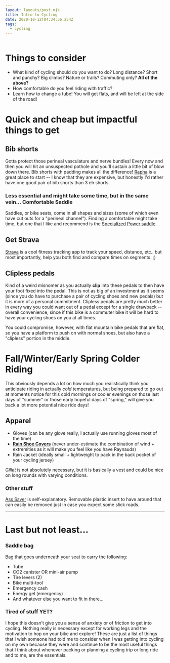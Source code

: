 ```yaml
---
layout: layouts/post.njk
title: Intro to Cycling
date: 2020-10-12T04:34:56.254Z
tags:
  - cycling
---
```

![]()

# Things to consider

* What kind of cycling should do you want to do? Long distance? Short and punchy? Big climbs? Nature or trails? Commuting only? **All of the above?**
* How comfortable do you feel riding with traffic?
* Learn how to change a tube! You will get flats, and will be left at the side of the road!

# Quick and cheap but impactful things to get

## Bib shorts

Gotta protect those perineal vasculature and nerve bundles! Every now and then you will hit an unsuspected pothole and you'll sustain a little bit of blow down there. Bib shorts with padding makes all the difference! [Rapha](rapha.cc) is a great place to start -- I know that they are expensive, but honestly I'd rather have one good pair of bib shorts than 3 eh shorts.

### Less essential and might take some time, but in the same vein... Comfortable Saddle

Saddles, or bike seats, come in all shapes and sizes (some of which even have cut outs for a "perineal channel"). Finding a comfortable might take time, but one that I like and recommend is the [Specialized Power saddle](https://www.specialized.com/us/en/shop/equipment/bike-components/saddles/c/saddles).

## Get Strava

[Strava](Strava.com) is a cool fitness tracking app to track your speed, distance, etc.. but most importantly, help you both find and compare times on segments. ;)

## Clipless pedals

Kind of a weird misnomer as you actually **clip** into these pedals to then have your foot fixed into the pedal. This is not as big of an investment as it seems (since you do have to purchase a pair of cycling shoes and new pedals) but it is more of a personal commitment. Clipless pedals are pretty much better in every way you could want out of a pedal except for a single drawback -- overall convenience, since if this bike is a commuter bike it will be hard to have your cycling shoes on you at all times. 

You could compromise, however, with flat mountain bike pedals that are flat, so you have a platform to push on with normal shoes, but also have a "clipless" portion in the middle.

# Fall/Winter/Early Spring Colder Riding

This obviously depends a lot on how much you realistically think you anticipate riding in actually *cold* temperatures, but being prepared to go out at moments notice for this cold mornings or cooler evenings on those last days of "summer" or those early hopeful days of "spring," will give you back a lot more potential nice ride days!

## Apparel

- Gloves (can be any glove really, I actually use running gloves most of the time)
- [**Rain Shoe Covers**](https://www.google.com/url?sa=i&url=https%3A%2F%2Fwww.aliexpress.com%2Fi%2F4000705665666.html&psig=AOvVaw3cBlb6kk9qqqI1Xv1Rzygj&ust=1602961005132000&source=images&cd=vfe&ved=0CAIQjRxqFwoTCODAxJ_luewCFQAAAAAdAAAAABAD) (never under-estimate the combination of wind + extremities as it will make you feel like you have Raynauds) 
- Rain Jacket (ideally small + lightweight to pack in the back pocket of your cycling jersey)

 [*Gillet*](https://www.google.com/url?sa=i&url=https%3A%2F%2Fwww.rapha.cc%2Fgb%2Fen%2Fshop%2Fclassic-gilet-ii%2Fproduct%2FGLT14XX&psig=AOvVaw1JUvZQlFu8Iy8XkkFqFSN7&ust=1602960952714000&source=images&cd=vfe&ved=0CAIQjRxqFwoTCLjAy4fluewCFQAAAAAdAAAAABAD) is not absolutely necessary, but it is basically a vest and could be nice on long rounds with varying conditions.


### Other stuff
[Ass Saver](https://www.google.com/url?sa=i&url=https%3A%2F%2Fass-savers.com%2Fproducts%2Fass-saver-regular&psig=AOvVaw2iqBBN0tUXBxubY2ksAdfu&ust=1602960547228000&source=images&cd=vfe&ved=0CAIQjRxqFwoTCKC388fjuewCFQAAAAAdAAAAABAD) is self-explanatory. Removable plastic insert to have around that can easily be removed just in case you expect some slick roads.

---

# Last but not least...
### **Saddle bag**

Bag that goes underneath your seat to carry the following:

- Tube
- CO2 canister OR mini-air pump
- Tire levers (2)
- Bike multi-tool
- Emergency cash
- Energy gel (emergency)
- And whatever else you want to fit in there...

### Tired of stuff YET?

I hope this doesn't give you a sense of anxiety or of friction to get into cycling. Nothing really is necessary except for working legs and the motivation to hop on your bike and explore! These are just a list of things that I wish someone had told me to consider when I was getting into cycling on my own because they were and continue to be the most useful things that I think about whenever packing or planning a cycling trip or long ride and to me, are the essentials.


